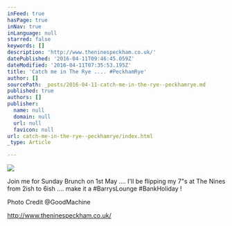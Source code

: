 ```yaml
---
inFeed: true
hasPage: true
inNav: true
inLanguage: null
starred: false
keywords: []
description: 'http://www.theninespeckham.co.uk/'
datePublished: '2016-04-11T09:46:45.059Z'
dateModified: '2016-04-11T07:35:53.195Z'
title: 'Catch me in The Rye .... #PeckhamRye'
author: []
sourcePath: _posts/2016-04-11-catch-me-in-the-rye--peckhamrye.md
published: true
authors: []
publisher:
  name: null
  domain: null
  url: null
  favicon: null
url: catch-me-in-the-rye--peckhamrye/index.html
_type: Article

---
```

![](https://the-grid-user-content.s3-us-west-2.amazonaws.com/076ea6db-9696-4336-a6cb-d338c1e0dd46.jpg)

Join me for Sunday Brunch on 1st May .... I'll be flipping my 7"s at The Nines from 2ish to 6ish .... make it a \#BarrysLounge \#BankHoliday !

Photo Credit @GoodMachine

http://www.theninespeckham.co.uk/